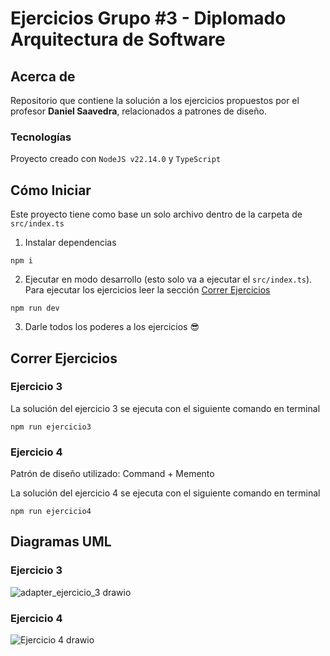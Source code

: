 # Ejercicios Grupo #3 - Diplomado Arquitectura de Software

## Acerca de

Repositorio que contiene la solución a los ejercicios propuestos por el profesor **Daniel Saavedra**, relacionados a patrones de diseño.

### Tecnologías

Proyecto creado con `NodeJS v22.14.0` y `TypeScript`

## Cómo Iniciar

Este proyecto tiene como base un solo archivo dentro de la carpeta de `src/index.ts`

1. Instalar dependencias

```
npm i
```

2. Ejecutar en modo desarrollo (esto solo va a ejecutar el `src/index.ts`). Para ejecutar los ejercicios leer la sección [Correr Ejercicios](#correr-ejercicios)

```
npm run dev
```

3. Darle todos los poderes a los ejercicios 😎

## Correr Ejercicios

### Ejercicio 3

La solución del ejercicio 3 se ejecuta con el siguiente comando en terminal 

```
npm run ejercicio3
```

### Ejercicio 4

Patrón de diseño utilizado: Command + Memento

La solución del ejercicio 4 se ejecuta con el siguiente comando en terminal

```
npm run ejercicio4
```

## Diagramas UML

### Ejercicio 3

![adapter_ejercicio_3 drawio](https://github.com/user-attachments/assets/0c6ddd9c-6c52-48d9-bf23-a2dc494b6361)


### Ejercicio 4

![Ejercicio 4 drawio](https://github.com/user-attachments/assets/00f23f97-41f6-4b75-8ee2-3b5d998b986e)
